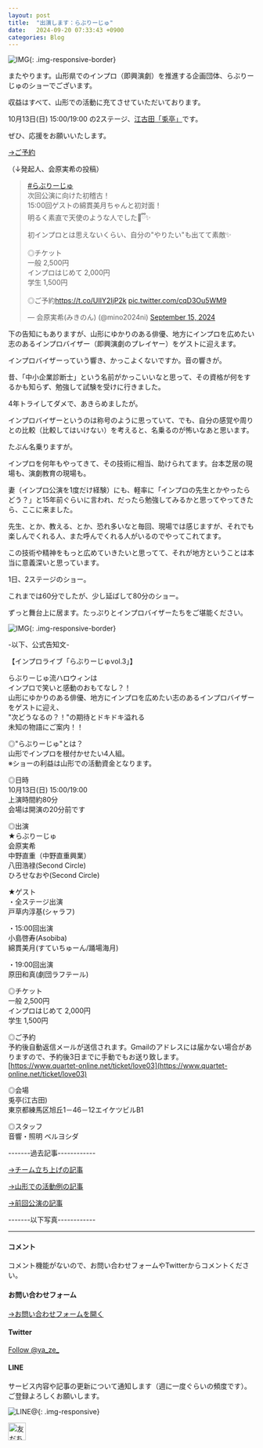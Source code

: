 ```yaml
---
layout: post
title:  "出演します：らぶりーじゅ"
date:   2024-09-20 07:33:43 +0900
categories: Blog
---
```



![IMG]({{site.baseurl}}/img/2024920_01.jpg){: .img-responsive-border}

またやります。山形県でのインプロ（即興演劇）を推進する企画団体、らぶりーじゅのショーでございます。

収益はすべて、山形での活動に充てさせていただいております。

10月13日(日) 15:00/19:00 の2ステージ、[江古田「兎亭」](https://usagitei11.amebaownd.com/pages/514817/page_201606162040)です。

ぜひ、応援をお願いいたします。

[→ご予約](https://www.quartet-online.net/ticket/love03)


（↓発起人、会原実希の投稿）

<blockquote class="twitter-tweet"><p lang="ja" dir="ltr"><a href="https://twitter.com/hashtag/%E3%82%89%E3%81%B6%E3%82%8A%E3%83%BC%E3%81%98%E3%82%85?src=hash&amp;ref_src=twsrc%5Etfw">#らぶりーじゅ</a><br>次回公演に向けた初稽古！<br>15:00回ゲストの綿貫美月ちゃんと初対面！<br>明るく素直で天使のような人でした🪽ྀི✨️<br>初インプロとは思えないくらい、自分の&quot;やりたい&quot;も出てて素敵✨<br><br>◎チケット<br>一般 2,500円<br>インプロはじめて 2,000円<br>学生 1,500円<br><br>◎ご予約<a href="https://t.co/UIIY2IjP2k">https://t.co/UIIY2IjP2k</a> <a href="https://t.co/cqD3Ou5WM9">pic.twitter.com/cqD3Ou5WM9</a></p>&mdash; 会原実希(みきのん) (@mino2024ni) <a href="https://twitter.com/mino2024ni/status/1835300436741341559?ref_src=twsrc%5Etfw">September 15, 2024</a></blockquote> <script async src="https://platform.twitter.com/widgets.js" charset="utf-8"></script>

下の告知にもありますが、山形にゆかりのある俳優、地方にインプロを広めたい志のあるインプロバイザー（即興演劇のプレイヤー）をゲストに迎えます。

インプロバイザーっていう響き、かっこよくないですか。音の響きが。

昔、「中小企業診断士」という名前がかっこいいなと思って、その資格が何をするかも知らず、勉強して試験を受けに行きました。

4年トライしてダメで、あきらめましたが。

インプロバイザーというのは称号のように思っていて、でも、自分の感覚や周りとの比較（比較してはいけない）を考えると、名乗るのが怖いなあと思います。

たぶん名乗りますが。

インプロを何年もやってきて、その技術に相当、助けられてます。台本芝居の現場も、演劇教育の現場も。

妻（インプロ公演を1度だけ経験）にも、軽率に「インプロの先生とかやったらどう？」と15年前ぐらいに言われ、だったら勉強してみるかと思ってやってきたら、ここに来ました。

先生、とか、教える、とか、恐れ多いなと毎回、現場では感じますが、それでも楽しんでくれる人、また呼んでくれる人がいるのでやってこれてます。

この技術や精神をもっと広めていきたいと思ってて、それが地方ということは本当に意義深いと思っています。

1日、2ステージのショー。

これまでは60分でしたが、少し延ばして80分のショー。

ずっと舞台上に居ます。たっぷりとインプロバイザーたちをご堪能ください。



![IMG]({{site.baseurl}}/img/2024920_02.jpg){: .img-responsive-border}

-以下、公式告知文-

【インプロライブ「らぶりーじゅvol.3」】

らぶりーじゅ流ハロウィンは  
インプロで笑いと感動のおもてなし？！  
山形にゆかりのある俳優、地方にインプロを広めたい志のあるインプロバイザーをゲストに迎え、  
"次どうなるの？！"の期待とドキドキ溢れる  
未知の物語にご案内！！  


◎"らぶりーじゅ"とは？  
山形でインプロを根付かせたい4人組。  
※ショーの利益は山形での活動資金となります。  

◎日時  
10月13日(日) 15:00/19:00  
上演時間約80分  
会場は開演の20分前です  

◎出演  
★らぶりーじゅ  
会原実希  
中野直重（中野直重興業）  
八田浩禄(Second Circle)  
ひろせなおや(Second Circle)  

★ゲスト  
・全ステージ出演  
戸草内淳基(シャラフ)  

・15:00回出演  
小島啓寿(Asobiba)  
綿貫美月(すていちゅーん/踊場海月)  

・19:00回出演  
原田和真(劇団ラフテール)

◎チケット  
一般 2,500円  
インプロはじめて 2,000円  
学生 1,500円

◎ご予約  
予約後自動返信メールが送信されます。Gmailのアドレスには届かない場合がありますので、予約後3日までに手動でもお送り致します。  
[https://www.quartet-online.net/ticket/love03](https://www.quartet-online.net/ticket/love03)  


◎会場  
兎亭(江古田)  
東京都練馬区旭丘1－46－12エイケツビルB1  

◎スタッフ  
音響・照明 ベルヨシダ  



-------過去記事------------


[→チーム立ち上げの記事](https://naoshigenakanoyaze.github.io/blog/2024/02/22/Lovelyge/)

[→山形での活動例の記事](https://naoshigenakanoyaze.github.io/blog/2022/11/15/OneCoinShinjo/)

[→前回公演の記事](https://naoshigenakanoyaze.github.io/blog/2024/07/04/Lovelyge/)


-------以下写真------------



---
#### コメント
コメント機能がないので、お問い合わせフォームやTwitterからコメントください。

#### お問い合わせフォーム
[→お問い合わせフォームを開く]({{site.baseurl}}/docs/contact/)

#### Twitter

<a href="https://twitter.com/ya_ze_?ref_src=twsrc%5Etfw" class="twitter-follow-button" data-show-count="false">Follow @ya_ze_</a><script async src="https://platform.twitter.com/widgets.js" charset="utf-8"></script>


#### LINE

サービス内容や記事の更新について通知します（週に一度ぐらいの頻度です）。
ご登録よろしくお願いします。

![LINE@]({{site.baseurl}}/img/lineat.png){: .img-responsive}

<a href="https://line.me/R/ti/p/%40tqt3140x"><img height="36" border="0" alt="友だち追加" src="https://scdn.line-apps.com/n/line_add_friends/btn/ja.png"></a>
